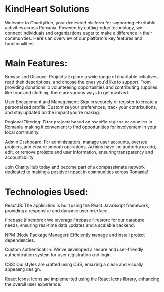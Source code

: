 # KindHeart Solutions

Welcome to CharityHub, your dedicated platform for supporting charitable activities across Romania. Powered by cutting-edge technology, we connect individuals and organizations eager to make a difference in their communities. Here's an overview of our platform's key features and functionalities:

# Main Features:

Browse and Discover Projects: Explore a wide range of charitable initiatives, read their descriptions, and choose the ones you'd like to support. From providing donations to volunteering opportunities and contributing supplies like food and clothing, there are various ways to get involved.

User Engagement and Management: Sign in securely or register to create a personalized profile. Customize your preferences, track your contributions, and stay updated on the impact you're making.

Regional Filtering: Filter projects based on specific regions or counties in Romania, making it convenient to find opportunities for involvement in your local community.

Admin Dashboard: For administrators, manage user accounts, oversee projects, and ensure smooth operations. Admins have the authority to add, edit, or remove projects and user information, ensuring transparency and accountability.

Join CharityHub today and become part of a compassionate network dedicated to making a positive impact in communities across Romania!

# Technologies Used:

ReactJS: The application is built using the React JavaScript framework, providing a responsive and dynamic user interface.

Firebase (Firestore): We leverage Firebase Firestore for our database needs, ensuring real-time data updates and a scalable backend.

NPM (Node Package Manager): Efficiently manage and install project dependencies.

Custom Authentication: We've developed a secure and user-friendly authentication system for user registration and login.

CSS: Our styles are crafted using CSS, ensuring a clean and visually appealing design.

React Icons: Icons are implemented using the React Icons library, enhancing the overall user experience.
